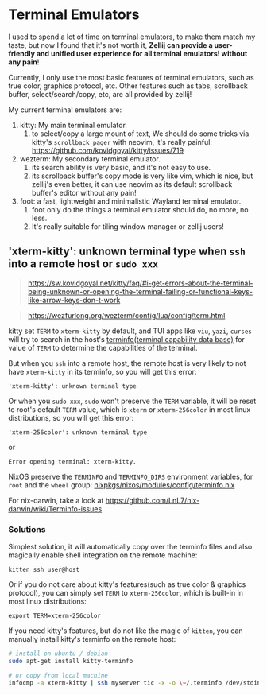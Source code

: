 # Terminal Emulators

I used to spend a lot of time on terminal emulators, to make them match my taste, but now I found
that it's not worth it, **Zellij can provide a user-friendly and unified user experience for all
terminal emulators! without any pain**!

Currently, I only use the most basic features of terminal emulators, such as true color, graphics
protocol, etc. Other features such as tabs, scrollback buffer, select/search/copy, etc, are all
provided by zellij!

My current terminal emulators are:

1. kitty: My main terminal emulator.
   1. to select/copy a large mount of text, We should do some tricks via kitty's `scrollback_pager`
      with neovim, it's really painful: <https://github.com/kovidgoyal/kitty/issues/719>
2. wezterm: My secondary terminal emulator.
   1. its search ability is very basic, and it's not easy to use.
   1. its scrollback buffer's copy mode is very like vim, which is nice, but zellij's even better,
      it can use neovim as its default scrollback buffer's editor without any pain!
3. foot: a fast, lightweight and minimalistic Wayland terminal emulator.
   1. foot only do the things a terminal emulator should do, no more, no less.
   1. It's really suitable for tiling window manager or zellij users!

## 'xterm-kitty': unknown terminal type when `ssh` into a remote host or `sudo xxx`

> https://sw.kovidgoyal.net/kitty/faq/#i-get-errors-about-the-terminal-being-unknown-or-opening-the-terminal-failing-or-functional-keys-like-arrow-keys-don-t-work

> https://wezfurlong.org/wezterm/config/lua/config/term.html

kitty set `TERM` to `xterm-kitty` by default, and TUI apps like `viu`, `yazi`, `curses` will try to
search in the host's [terminfo(terminal capability data base)](https://linux.die.net/man/5/terminfo)
for value of `TERM` to determine the capabilities of the terminal.

But when you `ssh` into a remote host, the remote host is very likely to not have `xterm-kitty` in
its terminfo, so you will get this error:

```
'xterm-kitty': unknown terminal type
```

Or when you `sudo xxx`, `sudo` won't preserve the `TERM` variable, it will be reset to root's
default `TERM` value, which is `xterm` or `xterm-256color` in most linux distributions, so you will
get this error:

```
'xterm-256color': unknown terminal type
```

or

```
Error opening terminal: xterm-kitty.
```

NixOS preserve the `TERMINFO` and `TERMINFO_DIRS` environment variables, for `root` and the `wheel`
group:
[nixpkgs/nixos/modules/config/terminfo.nix](https://github.com/NixOS/nixpkgs/blob/nixos-23.11/nixos/modules/config/terminfo.nix#L18)

For nix-darwin, take a look at <https://github.com/LnL7/nix-darwin/wiki/Terminfo-issues>

### Solutions

Simplest solution, it will automatically copy over the terminfo files and also magically enable
shell integration on the remote machine:

```
kitten ssh user@host
```

Or if you do not care about kitty's features(such as true color & graphics protocol), you can simply
set `TERM` to `xterm-256color`, which is built-in in most linux distributions:

```
export TERM=xterm-256color
```

If you need kitty's features, but do not like the magic of `kitten`, you can manually install
kitty's terminfo on the remote host:

```bash
# install on ubuntu / debian
sudo apt-get install kitty-terminfo

# or copy from local machine
infocmp -a xterm-kitty | ssh myserver tic -x -o \~/.terminfo /dev/stdin
```
